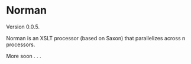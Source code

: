 
Norman
======

Version 0.0.5.

Norman is an XSLT processor (based on Saxon) that parallelizes across n processors.

More soon . . .

